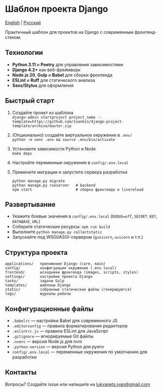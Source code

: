 # Шаблон проекта Django

[English](README.md) | [Русский](README.ru.md)

Практичный шаблон для проектов на Django с современным фронтенд-стеком.

## Технологии

- **Python 3.11** и **Poetry** для управления зависимостями
- **Django 4.2+** как веб-фреймворк
- **Node.js 20**, **Gulp** и **Babel** для сборки фронтенда
- **ESLint** и **Ruff** для статического анализа
- **Sass/Stylus** для оформления

## Быстрый старт

1. Создайте проект из шаблона  
   `django-admin startproject project_name --template=https://github.com/1vank1n/django-project-template/archive/master.zip`
2. (Опционально) создайте виртуальное окружение в `.env/`  
   `python -m venv .env && source .env/bin/activate`
3. Установите зависимости Python и Node  
   `make deps`
4. Настройте переменные окружения в `config/.env.local`
5. Примените миграции и запустите сервера разработки

   ```
   python manage.py migrate
   python manage.py runserver   # backend
   npm start                    # сборка фронтенда и livereload
   ```

## Развертывание

- Укажите боевые значения в `config/.env.local` (`DEBUG=off`, `SECRET_KEY`, `DATABASE_URL`)
- Соберите статические ресурсы: `npm run build`
- Выполните `python manage.py collectstatic`
- Запускайте под WSGI/ASGI-сервером (`gunicorn`, `uvicorn` и т.п.)

## Структура проекта

```
applications/   приложения Django (core, main)
config/         конфигурация окружения (.env.local)
frontend/       исходники фронтенда (images, scripts, styles)
settings/       настройки проекта Django
tasks/          задачи Gulp
templates/      шаблоны Django
static/         собранные статические файлы (генерируются)
logs/           журналы работы
```

## Конфигурационные файлы

- `.babelrc` — настройки Babel для современного JS
- `.editorconfig` — правила форматирования редакторов
- `.eslintrc.js` — правила ESLint для JavaScript
- `.gitignore` — игнорируемые Git файлы
- `.nvmrc` — версия Node.js для nvm
- `.python-version` — версия Python для pyenv
- `config/.env.local` — переменные окружения по умолчанию для разработки

## Контакты

Вопросы? Создайте issue или напишите на lukyanets.ivan@gmail.com
